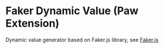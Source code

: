 # Faker Dynamic Value (Paw Extension)

Dynamic value generator based on Faker.js library, see [Faker.js](https://github.com/marak/Faker.js)
